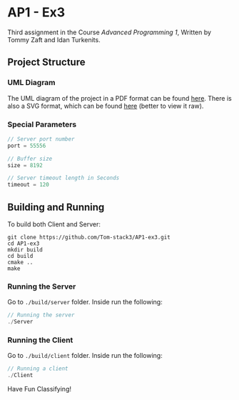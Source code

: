 # AP1 - Ex3
Third assignment in the Course *Advanced Programming 1*, Written by Tommy Zaft and Idan Turkenits.

## Project Structure
### UML Diagram
The UML diagram of the project in a PDF format can be found [here](./UML/black_color_sketch.pdf). There is also a SVG format, which can be found [here](./UML/uml.svg) (better to view it raw).

### Special Parameters
```c
// Server port number
port = 55556

// Buffer size
size = 8192

// Server timeout length in Seconds
timeout = 120
```

## Building and Running
To build both Client and Server:
```shell
git clone https://github.com/Tom-stack3/AP1-ex3.git
cd AP1-ex3
mkdir build
cd build
cmake ..
make
```

### Running the Server
Go to `./build/server` folder.
Inside run the following:
```c
// Running the server
./Server
```
### Running the Client
Go to `./build/client` folder.
Inside run the following:
```c
// Running a client
./Client
```

Have Fun Classifying!
